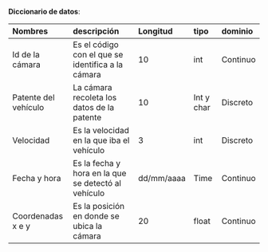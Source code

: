 **Diccionario de datos**:

| 			Nombres | 			descripción 		 | 			Longitud 		 | 			tipo 		 | 			dominio 		 |
| :---- | :---- | :---- | :---- | :---- |
| 			Id de la cámara 		 | 			Es el código con el que se identifica a la cámara 		 | 			10 		 | 			int 		 | 			Continuo 		 |
| 			Patente del vehículo 		 | 			La cámara recoleta los datos de la patente 		 | 			10 		 | 			Int y char 		 | 			Discreto 		 |
| 			Velocidad 		 | 			Es la velocidad en la que iba el vehículo 		 | 			3 		 | 			int 		 | 			Discreto 		 |
| 			Fecha y hora 		 | 			Es la fecha y hora en la que se detectó al vehículo 		 | 			dd/mm/aaaa 		 | 			Time 		 | 			Continuo 		 |
| 			Coordenadas 			 x e y 		 | 			Es la posición en donde se ubica la cámara 		 | 			20 		 | 			float 		 | 			Continuo 		 |

